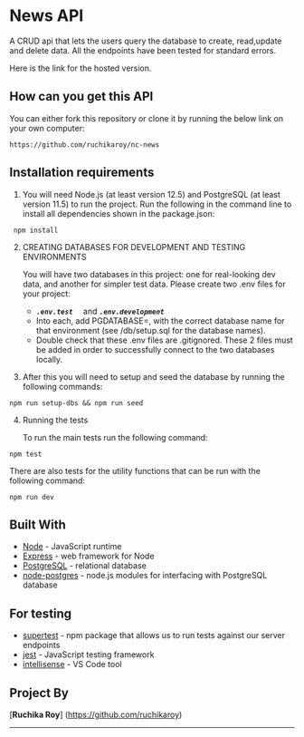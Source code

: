 # News API

A CRUD api that lets the users query the database to create, read,update and delete data. All the endpoints have been tested for standard errors.

Here is the link for the hosted version.

## How can you get this API

You can either fork this repository or clone it by running the below link on your own computer:

```
https://github.com/ruchikaroy/nc-news
```

## Installation requirements

1. You will need Node.js (at least version 12.5) and PostgreSQL (at least version 11.5) to run the project.
   Run the following in the command line to install all dependencies shown in the package.json:

```
 npm install
```

2. CREATING DATABASES FOR DEVELOPMENT AND TESTING ENVIRONMENTS

   You will have two databases in this project: one for real-looking dev data, and another for simpler test data. Please create two .env files for your project:

   - <code><b>_.env.test_ </b> </code> and <code><b>_.env.development_</b></code>
   - Into each, add PGDATABASE=, with the correct database name for that environment (see /db/setup.sql for the database names).
   - Double check that these .env files are .gitignored. These 2 files must be added in order to successfully connect to the two databases locally.

3. After this you will need to setup and seed the database by running the following commands:

```
npm run setup-dbs && npm run seed
```

4. Running the tests

   To run the main tests run the following command:

```
npm test
```

There are also tests for the utility functions that can be run with the following command:

```
npm run dev
```

## Built With

- [Node](https://nodejs.org/en/) - JavaScript runtime
- [Express](https://expressjs.com/) - web framework for Node
- [PostgreSQL](https://www.postgresql.org/) - relational database
- [node-postgres](https://node-postgres.com/) - node.js modules for interfacing with PostgreSQL database

## For testing

- [supertest](https://www.npmjs.com/package/supertest) - npm package that allows us to run tests against our server endpoints
- [jest](https://jestjs.io/docs/getting-started) - JavaScript testing framework
- [intellisense](https://code.visualstudio.com/docs/editor/intellisense) - VS Code tool

## Project By

[**Ruchika Roy**] (https://github.com/ruchikaroy)

---
